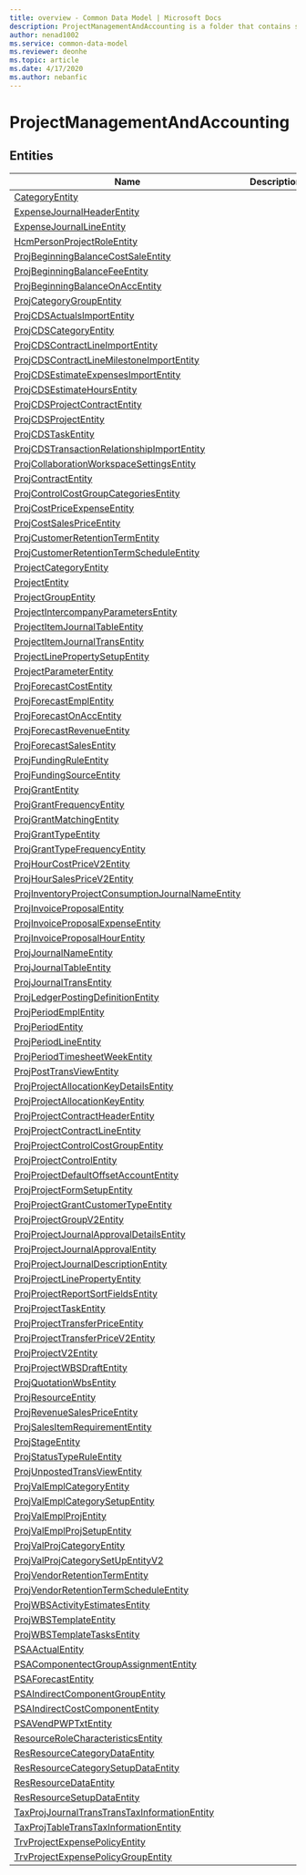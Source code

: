 ```yaml
---
title: overview - Common Data Model | Microsoft Docs
description: ProjectManagementAndAccounting is a folder that contains standard entities related to the Common Data Model.
author: nenad1002
ms.service: common-data-model
ms.reviewer: deonhe
ms.topic: article
ms.date: 4/17/2020
ms.author: nebanfic
---
```


# ProjectManagementAndAccounting


## Entities

|Name|Description|
|---|---|
|[CategoryEntity](CategoryEntity.md)||
|[ExpenseJournalHeaderEntity](ExpenseJournalHeaderEntity.md)||
|[ExpenseJournalLineEntity](ExpenseJournalLineEntity.md)||
|[HcmPersonProjectRoleEntity](HcmPersonProjectRoleEntity.md)||
|[ProjBeginningBalanceCostSaleEntity](ProjBeginningBalanceCostSaleEntity.md)||
|[ProjBeginningBalanceFeeEntity](ProjBeginningBalanceFeeEntity.md)||
|[ProjBeginningBalanceOnAccEntity](ProjBeginningBalanceOnAccEntity.md)||
|[ProjCategoryGroupEntity](ProjCategoryGroupEntity.md)||
|[ProjCDSActualsImportEntity](ProjCDSActualsImportEntity.md)||
|[ProjCDSCategoryEntity](ProjCDSCategoryEntity.md)||
|[ProjCDSContractLineImportEntity](ProjCDSContractLineImportEntity.md)||
|[ProjCDSContractLineMilestoneImportEntity](ProjCDSContractLineMilestoneImportEntity.md)||
|[ProjCDSEstimateExpensesImportEntity](ProjCDSEstimateExpensesImportEntity.md)||
|[ProjCDSEstimateHoursEntity](ProjCDSEstimateHoursEntity.md)||
|[ProjCDSProjectContractEntity](ProjCDSProjectContractEntity.md)||
|[ProjCDSProjectEntity](ProjCDSProjectEntity.md)||
|[ProjCDSTaskEntity](ProjCDSTaskEntity.md)||
|[ProjCDSTransactionRelationshipImportEntity](ProjCDSTransactionRelationshipImportEntity.md)||
|[ProjCollaborationWorkspaceSettingsEntity](ProjCollaborationWorkspaceSettingsEntity.md)||
|[ProjContractEntity](ProjContractEntity.md)||
|[ProjControlCostGroupCategoriesEntity](ProjControlCostGroupCategoriesEntity.md)||
|[ProjCostPriceExpenseEntity](ProjCostPriceExpenseEntity.md)||
|[ProjCostSalesPriceEntity](ProjCostSalesPriceEntity.md)||
|[ProjCustomerRetentionTermEntity](ProjCustomerRetentionTermEntity.md)||
|[ProjCustomerRetentionTermScheduleEntity](ProjCustomerRetentionTermScheduleEntity.md)||
|[ProjectCategoryEntity](ProjectCategoryEntity.md)||
|[ProjectEntity](ProjectEntity.md)||
|[ProjectGroupEntity](ProjectGroupEntity.md)||
|[ProjectIntercompanyParametersEntity](ProjectIntercompanyParametersEntity.md)||
|[ProjectItemJournalTableEntity](ProjectItemJournalTableEntity.md)||
|[ProjectItemJournalTransEntity](ProjectItemJournalTransEntity.md)||
|[ProjectLinePropertySetupEntity](ProjectLinePropertySetupEntity.md)||
|[ProjectParameterEntity](ProjectParameterEntity.md)||
|[ProjForecastCostEntity](ProjForecastCostEntity.md)||
|[ProjForecastEmplEntity](ProjForecastEmplEntity.md)||
|[ProjForecastOnAccEntity](ProjForecastOnAccEntity.md)||
|[ProjForecastRevenueEntity](ProjForecastRevenueEntity.md)||
|[ProjForecastSalesEntity](ProjForecastSalesEntity.md)||
|[ProjFundingRuleEntity](ProjFundingRuleEntity.md)||
|[ProjFundingSourceEntity](ProjFundingSourceEntity.md)||
|[ProjGrantEntity](ProjGrantEntity.md)||
|[ProjGrantFrequencyEntity](ProjGrantFrequencyEntity.md)||
|[ProjGrantMatchingEntity](ProjGrantMatchingEntity.md)||
|[ProjGrantTypeEntity](ProjGrantTypeEntity.md)||
|[ProjGrantTypeFrequencyEntity](ProjGrantTypeFrequencyEntity.md)||
|[ProjHourCostPriceV2Entity](ProjHourCostPriceV2Entity.md)||
|[ProjHourSalesPriceV2Entity](ProjHourSalesPriceV2Entity.md)||
|[ProjInventoryProjectConsumptionJournalNameEntity](ProjInventoryProjectConsumptionJournalNameEntity.md)||
|[ProjInvoiceProposalEntity](ProjInvoiceProposalEntity.md)||
|[ProjInvoiceProposalExpenseEntity](ProjInvoiceProposalExpenseEntity.md)||
|[ProjInvoiceProposalHourEntity](ProjInvoiceProposalHourEntity.md)||
|[ProjJournalNameEntity](ProjJournalNameEntity.md)||
|[ProjJournalTableEntity](ProjJournalTableEntity.md)||
|[ProjJournalTransEntity](ProjJournalTransEntity.md)||
|[ProjLedgerPostingDefinitionEntity](ProjLedgerPostingDefinitionEntity.md)||
|[ProjPeriodEmplEntity](ProjPeriodEmplEntity.md)||
|[ProjPeriodEntity](ProjPeriodEntity.md)||
|[ProjPeriodLineEntity](ProjPeriodLineEntity.md)||
|[ProjPeriodTimesheetWeekEntity](ProjPeriodTimesheetWeekEntity.md)||
|[ProjPostTransViewEntity](ProjPostTransViewEntity.md)||
|[ProjProjectAllocationKeyDetailsEntity](ProjProjectAllocationKeyDetailsEntity.md)||
|[ProjProjectAllocationKeyEntity](ProjProjectAllocationKeyEntity.md)||
|[ProjProjectContractHeaderEntity](ProjProjectContractHeaderEntity.md)||
|[ProjProjectContractLineEntity](ProjProjectContractLineEntity.md)||
|[ProjProjectControlCostGroupEntity](ProjProjectControlCostGroupEntity.md)||
|[ProjProjectControlEntity](ProjProjectControlEntity.md)||
|[ProjProjectDefaultOffsetAccountEntity](ProjProjectDefaultOffsetAccountEntity.md)||
|[ProjProjectFormSetupEntity](ProjProjectFormSetupEntity.md)||
|[ProjProjectGrantCustomerTypeEntity](ProjProjectGrantCustomerTypeEntity.md)||
|[ProjProjectGroupV2Entity](ProjProjectGroupV2Entity.md)||
|[ProjProjectJournalApprovalDetailsEntity](ProjProjectJournalApprovalDetailsEntity.md)||
|[ProjProjectJournalApprovalEntity](ProjProjectJournalApprovalEntity.md)||
|[ProjProjectJournalDescriptionEntity](ProjProjectJournalDescriptionEntity.md)||
|[ProjProjectLinePropertyEntity](ProjProjectLinePropertyEntity.md)||
|[ProjProjectReportSortFieldsEntity](ProjProjectReportSortFieldsEntity.md)||
|[ProjProjectTaskEntity](ProjProjectTaskEntity.md)||
|[ProjProjectTransferPriceEntity](ProjProjectTransferPriceEntity.md)||
|[ProjProjectTransferPriceV2Entity](ProjProjectTransferPriceV2Entity.md)||
|[ProjProjectV2Entity](ProjProjectV2Entity.md)||
|[ProjProjectWBSDraftEntity](ProjProjectWBSDraftEntity.md)||
|[ProjQuotationWbsEntity](ProjQuotationWbsEntity.md)||
|[ProjResourceEntity](ProjResourceEntity.md)||
|[ProjRevenueSalesPriceEntity](ProjRevenueSalesPriceEntity.md)||
|[ProjSalesItemRequirementEntity](ProjSalesItemRequirementEntity.md)||
|[ProjStageEntity](ProjStageEntity.md)||
|[ProjStatusTypeRuleEntity](ProjStatusTypeRuleEntity.md)||
|[ProjUnpostedTransViewEntity](ProjUnpostedTransViewEntity.md)||
|[ProjValEmplCategoryEntity](ProjValEmplCategoryEntity.md)||
|[ProjValEmplCategorySetupEntity](ProjValEmplCategorySetupEntity.md)||
|[ProjValEmplProjEntity](ProjValEmplProjEntity.md)||
|[ProjValEmplProjSetupEntity](ProjValEmplProjSetupEntity.md)||
|[ProjValProjCategoryEntity](ProjValProjCategoryEntity.md)||
|[ProjValProjCategorySetUpEntityV2](ProjValProjCategorySetUpEntityV2.md)||
|[ProjVendorRetentionTermEntity](ProjVendorRetentionTermEntity.md)||
|[ProjVendorRetentionTermScheduleEntity](ProjVendorRetentionTermScheduleEntity.md)||
|[ProjWBSActivityEstimatesEntity](ProjWBSActivityEstimatesEntity.md)||
|[ProjWBSTemplateEntity](ProjWBSTemplateEntity.md)||
|[ProjWBSTemplateTasksEntity](ProjWBSTemplateTasksEntity.md)||
|[PSAActualEntity](PSAActualEntity.md)||
|[PSAComponentectGroupAssignmentEntity](PSAComponentectGroupAssignmentEntity.md)||
|[PSAForecastEntity](PSAForecastEntity.md)||
|[PSAIndirectComponentGroupEntity](PSAIndirectComponentGroupEntity.md)||
|[PSAIndirectCostComponentEntity](PSAIndirectCostComponentEntity.md)||
|[PSAVendPWPTxtEntity](PSAVendPWPTxtEntity.md)||
|[ResourceRoleCharacteristicsEntity](ResourceRoleCharacteristicsEntity.md)||
|[ResResourceCategoryDataEntity](ResResourceCategoryDataEntity.md)||
|[ResResourceCategorySetupDataEntity](ResResourceCategorySetupDataEntity.md)||
|[ResResourceDataEntity](ResResourceDataEntity.md)||
|[ResResourceSetupDataEntity](ResResourceSetupDataEntity.md)||
|[TaxProjJournalTransTransTaxInformationEntity](TaxProjJournalTransTransTaxInformationEntity.md)||
|[TaxProjTableTransTaxInformationEntity](TaxProjTableTransTaxInformationEntity.md)||
|[TrvProjectExpensePolicyEntity](TrvProjectExpensePolicyEntity.md)||
|[TrvProjectExpensePolicyGroupEntity](TrvProjectExpensePolicyGroupEntity.md)||
